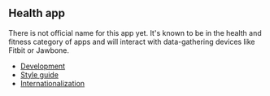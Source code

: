
## Health app

There is not official name for this app yet. It's known to be in the health and fitness category of apps and will interact with data-gathering devices like Fitbit or Jawbone.

+ [Development](./docs/development.md)
+ [Style guide](./docs/style-guide.md)
+ [Internationalization](./src/i18n)
